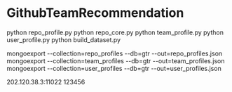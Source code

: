 # GithubTeamRecommendation

python repo_profile.py
python repo_core.py
python team_profile.py
python user_profile.py
python build_dataset.py

mongoexport --collection=repo_profiles --db=gtr --out=repo_profiles.json
mongoexport --collection=team_profiles --db=gtr --out=team_profiles.json
mongoexport --collection=user_profiles --db=gtr --out=user_profiles.json

202.120.38.3:11022
123456

